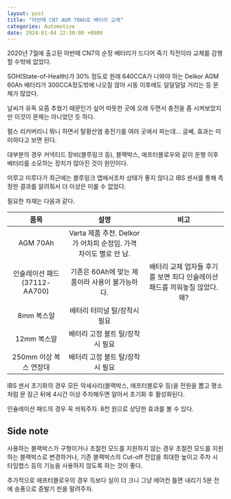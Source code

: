 ```yaml
---
layout: post
title: "아반떼 CN7 AGM 70Ah로 배터리 교체"
categories: Automotive
date: 2024-01-04 22:30:00 +0900
---
```


2020년 7월에 출고된 아반떼 CN7의 순정 배터리가 드디어 죽기 직전이라 교체를 감행할 수밖에 없었다.
<!--excerpt-->

SOH(State-of-Health)가 30% 정도로 원래 640CCA가 나와야 하는 Delkor AGM 60Ah 배터리가 300CCA정도밖에 나오질 않아 시동 이후에도 덜덜덜덜 거리는 등 문제가 많았다.

날씨가 유독 요즘 추웠기 때문인가 싶어 따뜻한 곳에 오래 두면서 충전을 좀 시켜보았지만 이것이 문제는 아니었던 듯 하다.

펄스 리커버리니 뭐니 하면서 탈황산염 충전기를 여러 곳에서 파는데... 글쎄, 효과는 미미하다고 보면 된다.

대부분의 경우 커넥티드 장비(블루링크 등), 블랙박스, 애프터블로우와 같이 운행 이후 배터리를 소모하는 장치가 많아진 것이 원인이다. 

미루고 미루다가 최근에는 블루링크 앱에서조차 상태가 좋지 않다고 IBS 센서를 통해 측정한 결과를 알려줘서 더 이상은 미룰 수 없었다.

필요한 자재는 다음과 같다.

| 품목 | 설명 | 비고 |
| :--: | :--: | :--: |
| AGM 70Ah | Varta 제품 추천. Delkor가 어차피 순정임. 가격 차이도 별로 안 남. | |
| 인슐레이션 패드(37112-AA700) | 기존은 60Ah에 맞는 제품이라 사용이 불가능하다. | 배터리 교체 업자들 후기를 보면 죄다 인슐레이션 패드를 끼워놓질 않았다. 왜? |
| 8mm 복스알 | 배터리 터미널 탈/장착시 필요 | |
| 12mm 복스알 | 배터리 고정 볼트 탈/장착시 필요 |
| 250mm 이상 복스 연장대 | 배터리 고정 볼트 탈/장착시 필요 | |

IBS 센서 초기화의 경우 모든 악세사리(블랙박스, 애프터블로우 등)을 전원을 뽑고 평소처럼 문 잠근 뒤에 4시간 이상 주차해두면 알아서 초기화 후 활성화된다.

인슐레이션 패드의 경우 꼭 씌워주자. 8천 원으로 상당한 효과를 볼 수 있다.

Side note
---
사용하는 블랙박스가 구형이거나 초절전 모드를 지원하지 않는 경우 초절전 모드를 지원하는 블랙박스로 변경하거나, 기존 블랙박스의 Cut-off 전압을 최대한 높이고 주차 시 타임랩스 등의 기능을 사용하지 않도록 하는 것이 좋다.

추가적으로 애프터블로우의 경우 득보다 실이 더 크니 그냥 에어컨 틀면 내리기 5분 전에 송풍으로 증발기 핀을 말려주자.
